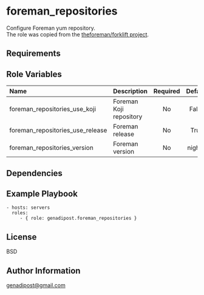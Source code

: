 foreman_repositories
=========

Configure Foreman yum repository.</br>
The role was copied from the [theforeman/forklift project](https://github.com/theforeman/forklift/tree/master/roles/foreman_repositories).

Requirements
------------

Role Variables
--------------

| Name    | Description    | Required    | Default    | Values | Examples |
|:--|:--|:-:|:-:|:-:|:--|
| foreman_repositories_use_koji | Foreman Koji repository | No | False | - | False |
| foreman_repositories_use_release | Foreman release | No | True | - | True |
| foreman_repositories_version | Foreman version | No | nightly | - | nightly |

Dependencies
------------

Example Playbook
----------------

    - hosts: servers
      roles:
         - { role: genadipost.foreman_repositories }

License
-------

BSD

Author Information
------------------

genadipost@gmail.com
